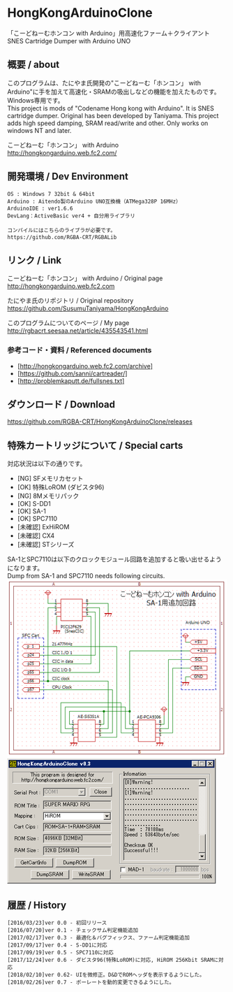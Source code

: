 # HongKongArduinoClone
「こーどねーむホンコン with Arduino」用高速化ファーム＋クライアント  
 SNES Cartridge Dumper with Arduino UNO

## 概要 / about
このプログラムは、たにやま氏開発の"こーどねーむ「ホンコン」 with Arduino"に手を加えて高速化・SRAMの吸出しなどの機能を加えたものです。Windows専用です。  
This project is mods of "Codename Hong kong with Arduino". It is SNES cartridge dumper. Original has been developed by Taniyama. This project adds high speed damping, SRAM read/write and other. Only works on windows NT and later.
  
こーどねーむ「ホンコン」 with Arduino  
<http://hongkongarduino.web.fc2.com/>
	
## 開発環境 / Dev Environment
	OS : Windows 7 32bit & 64bit
	Arduino : Aitendo製のArduino UNO互換機（ATMega328P 16MHz）
	ArduinoIDE : ver1.6.6
	DevLang：ActiveBasic ver4 + 自分用ライブラリ
	
	コンパイルにはこちらのライブラが必要です。
	https://github.com/RGBA-CRT/RGBALib


## リンク / Link
こーどねーむ「ホンコン」 with Arduino / Original page  
<http://hongkongarduino.web.fc2.com>

たにやま氏のリポジトリ / Original repository  
<https://github.com/SusumuTaniyama/HongKongArduino>

このプログラムについてのページ / My page  
<http://rgbacrt.seesaa.net/article/435543541.html>

### 参考コード・資料 / Referenced documents
 * 	[http://hongkongarduino.web.fc2.com/archive]  
 * 	[https://github.com/sanni/cartreader/]  
 * 	[http://problemkaputt.de/fullsnes.txt]  

## ダウンロード / Download
<https://github.com/RGBA-CRT/HongKongArduinoClone/releases>


## 特殊カートリッジについて / Special carts
対応状況は以下の通りです。
 * [NG] SFメモリカセット
 * [OK] 特殊LoROM (ダビスタ96)
 * [NG] 8Mメモリパック
 * [OK] S-DD1
 * [OK] SA-1
 * [OK] SPC7110
 * [未確認] ExHiROM
 * [未確認] CX4
 * [未確認] STシリーズ
 
SA-1とSPC7110は以下のクロックモジュール回路を追加すると吸い出せるようになります。  
Dump from SA-1 and SPC7110 needs following circuits.  
![回路図](https://raw.githubusercontent.com/RGBA-CRT/HongKongArduinoClone/master/SA1.png "回路図")   
![SS](https://raw.githubusercontent.com/RGBA-CRT/HongKongArduinoClone/master/SA1SS.png "SS")  　　　  　

## 履歴 / History
	[2016/03/23]ver 0.0 - 初回リリース
	[2016/07/20]ver 0.1 - チェックサム判定機能追加
	[2017/02/17]ver 0.3 - 最適化＆バグフィックス、ファーム判定機能追加
	[2017/09/17]ver 0.4 - S-DD1に対応
	[2017/09/19]ver 0.5 - SPC7110に対応
	[2017/12/24]ver 0.6 - ダビスタ96(特殊LoROM)に対応, HiROM 256Kbit SRAMに対応
	[2018/02/10]ver 0.62- UIを微修正。D&DでROMヘッダを表示するようにした。
	[2018/02/26]ver 0.7 - ボーレートを動的変更できるようにした。
